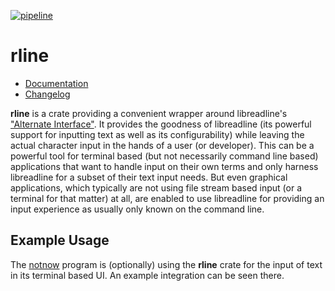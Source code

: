 [![pipeline](https://gitlab.com/d-e-s-o/rline/badges/master/pipeline.svg)](https://gitlab.com/d-e-s-o/rline/commits/master)

rline
=====

- [Documentation][docs-rs]
- [Changelog](CHANGELOG.md)

**rline** is a crate providing a convenient wrapper around libreadline's
["Alternate Interface"][libreadline]. It provides the goodness of
libreadline (its powerful support for inputting text as well as its
configurability) while leaving the actual character input in the hands
of a user (or developer). This can be a powerful tool for terminal based
(but not necessarily command line based) applications that want to
handle input on their own terms and only harness libreadline for a
subset of their text input needs. But even graphical applications, which
typically are not using file stream based input (or a terminal for that
matter) at all, are enabled to use libreadline for providing an input
experience as usually only known on the command line.


Example Usage
-------------

The [notnow][notnow] program is (optionally) using the **rline** crate
for the input of text in its terminal based UI. An example integration
can be seen there.

[docs-rs]: https://docs.rs/crate/rline
[libreadline]: https://tiswww.case.edu/php/chet/readline/readline.html#SEC41
[notnow]: https://crates.io/crates/notnow

